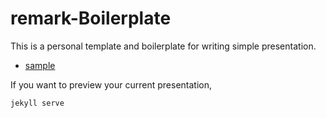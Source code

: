 # remark-Boilerplate

This is a personal template and boilerplate for writing simple presentation.

- [sample](https://bckim92.github.io/remark-boilerplate)

If you want to preview your current presentation,

```
jekyll serve
```
